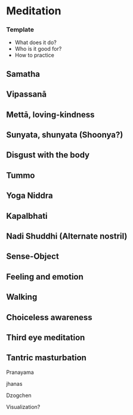# Meditation

### Template
* What does it do?
* Who is it good for?
* How to practice

## Samatha 

## Vipassanā

## Mettā, loving-kindness

## Sunyata, shunyata (Shoonya?)

## Disgust with the body

## Tummo

## Yoga Niddra

## Kapalbhati 

## Nadi Shuddhi (Alternate nostril)

## Sense-Object

## Feeling and emotion

## Walking

## Choiceless awareness

## Third eye meditation

## Tantric masturbation



Pranayama

jhanas 

Dzogchen

Visualization?